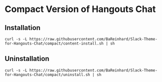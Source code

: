 Compact Version of Hangouts Chat 
====================================

## Installation

```
curl -s -L https://raw.githubusercontent.com/BaReinhard/Slack-Theme-for-Hangouts-Chat/compact/content-install.sh | sh
```


## Uninstallation

```
curl -s -L https://raw.githubusercontent.com/BaReinhard/Slack-Theme-for-Hangouts-Chat/compact/uninstall.sh | sh
```
